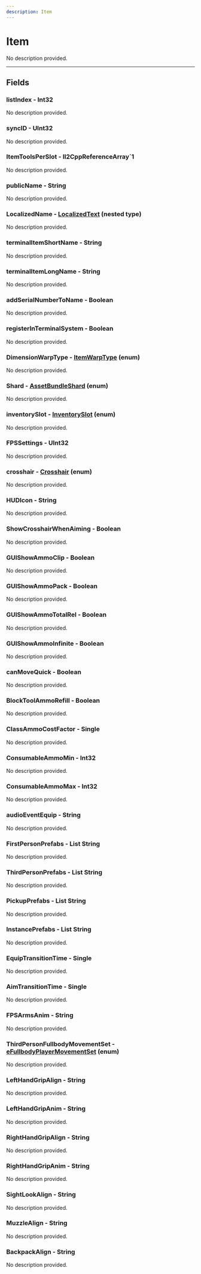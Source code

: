 ```yaml
---
description: Item
---
```


# Item

No description provided.

***

## Fields

### listIndex - Int32

No description provided.

### syncID - UInt32

No description provided.

### ItemToolsPerSlot - Il2CppReferenceArray`1

No description provided.

### publicName - String

No description provided.

### LocalizedName - [LocalizedText](../nested-types/LocalizedText.md) (nested type)

No description provided.

### terminalItemShortName - String

No description provided.

### terminalItemLongName - String

No description provided.

### addSerialNumberToName - Boolean

No description provided.

### registerInTerminalSystem - Boolean

No description provided.

### DimensionWarpType - [ItemWarpType](../enum-types.md#ItemWarpType) (enum)

No description provided.

### Shard - [AssetBundleShard](../enum-types.md#AssetBundleShard) (enum)

No description provided.

### inventorySlot - [InventorySlot](../enum-types.md#InventorySlot) (enum)

No description provided.

### FPSSettings - UInt32

No description provided.

### crosshair - [Crosshair](../enum-types.md#Crosshair) (enum)

No description provided.

### HUDIcon - String

No description provided.

### ShowCrosshairWhenAiming - Boolean

No description provided.

### GUIShowAmmoClip - Boolean

No description provided.

### GUIShowAmmoPack - Boolean

No description provided.

### GUIShowAmmoTotalRel - Boolean

No description provided.

### GUIShowAmmoInfinite - Boolean

No description provided.

### canMoveQuick - Boolean

No description provided.

### BlockToolAmmoRefill - Boolean

No description provided.

### ClassAmmoCostFactor - Single

No description provided.

### ConsumableAmmoMin - Int32

No description provided.

### ConsumableAmmoMax - Int32

No description provided.

### audioEventEquip - String

No description provided.

### FirstPersonPrefabs - List String

No description provided.

### ThirdPersonPrefabs - List String

No description provided.

### PickupPrefabs - List String

No description provided.

### InstancePrefabs - List String

No description provided.

### EquipTransitionTime - Single

No description provided.

### AimTransitionTime - Single

No description provided.

### FPSArmsAnim - String

No description provided.

### ThirdPersonFullbodyMovementSet - [eFullbodyPlayerMovementSet](../enum-types.md#eFullbodyPlayerMovementSet) (enum)

No description provided.

### LeftHandGripAlign - String

No description provided.

### LeftHandGripAnim - String

No description provided.

### RightHandGripAlign - String

No description provided.

### RightHandGripAnim - String

No description provided.

### SightLookAlign - String

No description provided.

### MuzzleAlign - String

No description provided.

### BackpackAlign - String

No description provided.
